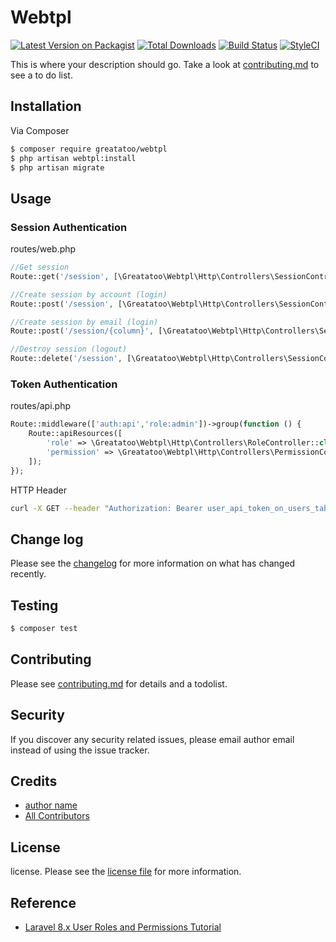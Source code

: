 # Webtpl

[![Latest Version on Packagist][ico-version]][link-packagist]
[![Total Downloads][ico-downloads]][link-downloads]
[![Build Status][ico-travis]][link-travis]
[![StyleCI][ico-styleci]][link-styleci]

This is where your description should go. Take a look at [contributing.md](contributing.md) to see a to do list.

## Installation

Via Composer

``` bash
$ composer require greatatoo/webtpl
$ php artisan webtpl:install
$ php artisan migrate
```

## Usage

### Session Authentication

routes/web.php

```php
//Get session
Route::get('/session', [\Greatatoo\Webtpl\Http\Controllers\SessionController::class, 'query']);

//Create session by account (login)
Route::post('/session', [\Greatatoo\Webtpl\Http\Controllers\SessionController::class, 'create']);

//Create session by email (login)
Route::post('/session/{column}', [\Greatatoo\Webtpl\Http\Controllers\SessionController::class, 'create']);

//Destroy session (logout)
Route::delete('/session', [\Greatatoo\Webtpl\Http\Controllers\SessionController::class, 'destroy']);
```

### Token Authentication

routes/api.php

```php
Route::middleware(['auth:api','role:admin'])->group(function () {
	Route::apiResources([
		'role' => \Greatatoo\Webtpl\Http\Controllers\RoleController::class,
		'permission' => \Greatatoo\Webtpl\Http\Controllers\PermissionController::class,
	]);
});
```

HTTP Header

```bash
curl -X GET --header "Authorization: Bearer user_api_token_on_users_table"  http://localhost/api/user
```

## Change log

Please see the [changelog](changelog.md) for more information on what has changed recently.

## Testing

``` bash
$ composer test
```

## Contributing

Please see [contributing.md](contributing.md) for details and a todolist.

## Security

If you discover any security related issues, please email author email instead of using the issue tracker.

## Credits

- [author name][link-author]
- [All Contributors][link-contributors]

## License

license. Please see the [license file](license.md) for more information.

[ico-version]: https://img.shields.io/packagist/v/greatatoo/webtpl.svg?style=flat-square
[ico-downloads]: https://img.shields.io/packagist/dt/greatatoo/webtpl.svg?style=flat-square
[ico-travis]: https://img.shields.io/travis/greatatoo/webtpl/master.svg?style=flat-square
[ico-styleci]: https://styleci.io/repos/12345678/shield

[link-packagist]: https://packagist.org/packages/greatatoo/webtpl
[link-downloads]: https://packagist.org/packages/greatatoo/webtpl
[link-travis]: https://travis-ci.org/greatatoo/webtpl
[link-styleci]: https://styleci.io/repos/12345678
[link-author]: https://github.com/greatatoo
[link-contributors]: ../../contributors

## Reference

- [Laravel 8.x User Roles and Permissions Tutorial](https://www.codechief.org/article/user-roles-and-permissions-tutorial-in-laravel-without-packages)
